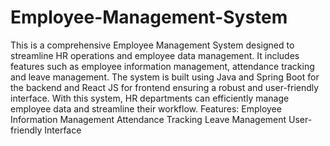 # Employee-Management-System
This is a comprehensive Employee Management System designed to streamline HR operations and employee data management. It includes features such as employee information management, attendance tracking and leave management. The system is built using Java and Spring Boot for the backend and React JS for frontend ensuring a robust and user-friendly interface. With this system, HR departments can efficiently manage employee data and streamline their workflow.
Features:
Employee Information Management
Attendance Tracking
Leave Management
User-friendly Interface
